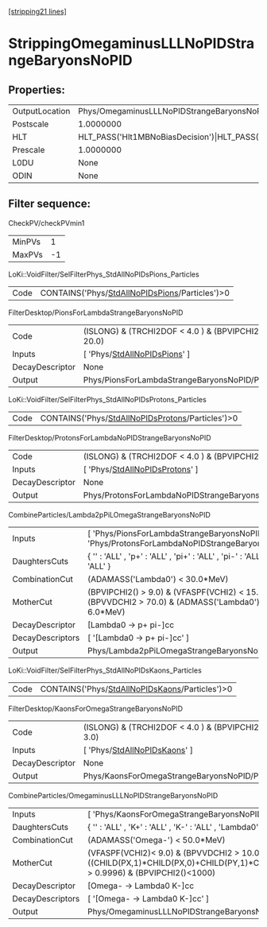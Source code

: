[\[stripping21 lines\]](../stripping21-index.md)

# StrippingOmegaminusLLLNoPIDStrangeBaryonsNoPID

## Properties:

|                |                                                                                                                                                                                                                                    |
|----------------|------------------------------------------------------------------------------------------------------------------------------------------------------------------------------------------------------------------------------------|
| OutputLocation | Phys/OmegaminusLLLNoPIDStrangeBaryonsNoPID/Particles                                                                                                                                                                               |
| Postscale      | 1.0000000                                                                                                                                                                                                                          |
| HLT            | HLT_PASS('Hlt1MBNoBiasDecision')\|HLT_PASS('Hlt1MBMicroBiasTStationDecision')\|HLT_PASS('Hlt1MBMicroBiasVeloDecision')\|HLT_PASS('Hlt1MBMicroBiasTStationRateLimitedDecision')\|HLT_PASS('Hlt1MBMicroBiasVeloRateLimitedDecision') |
| Prescale       | 1.0000000                                                                                                                                                                                                                          |
| L0DU           | None                                                                                                                                                                                                                               |
| ODIN           | None                                                                                                                                                                                                                               |

## Filter sequence:

CheckPV/checkPVmin1

|        |     |
|--------|-----|
| MinPVs | 1   |
| MaxPVs | -1  |

LoKi::VoidFilter/SelFilterPhys_StdAllNoPIDsPions_Particles

|      |                                                                                                        |
|------|--------------------------------------------------------------------------------------------------------|
| Code | CONTAINS('Phys/[StdAllNoPIDsPions](../commonparticles/stripping21-stdallnopidspions.md)/Particles')\>0 |

FilterDesktop/PionsForLambdaStrangeBaryonsNoPID

|                 |                                                                                       |
|-----------------|---------------------------------------------------------------------------------------|
| Code            | (ISLONG) & (TRCHI2DOF \< 4.0 ) & (BPVIPCHI2() \> 20.0)                                |
| Inputs          | \[ 'Phys/[StdAllNoPIDsPions](../commonparticles/stripping21-stdallnopidspions.md)' \] |
| DecayDescriptor | None                                                                                  |
| Output          | Phys/PionsForLambdaStrangeBaryonsNoPID/Particles                                      |

LoKi::VoidFilter/SelFilterPhys_StdAllNoPIDsProtons_Particles

|      |                                                                                                            |
|------|------------------------------------------------------------------------------------------------------------|
| Code | CONTAINS('Phys/[StdAllNoPIDsProtons](../commonparticles/stripping21-stdallnopidsprotons.md)/Particles')\>0 |

FilterDesktop/ProtonsForLambdaNoPIDStrangeBaryonsNoPID

|                 |                                                                                           |
|-----------------|-------------------------------------------------------------------------------------------|
| Code            | (ISLONG) & (TRCHI2DOF \< 4.0 ) & (BPVIPCHI2() \> 9.0)                                     |
| Inputs          | \[ 'Phys/[StdAllNoPIDsProtons](../commonparticles/stripping21-stdallnopidsprotons.md)' \] |
| DecayDescriptor | None                                                                                      |
| Output          | Phys/ProtonsForLambdaNoPIDStrangeBaryonsNoPID/Particles                                   |

CombineParticles/Lambda2pPiLOmegaStrangeBaryonsNoPID

|                  |                                                                                                       |
|------------------|-------------------------------------------------------------------------------------------------------|
| Inputs           | \[ 'Phys/PionsForLambdaStrangeBaryonsNoPID' , 'Phys/ProtonsForLambdaNoPIDStrangeBaryonsNoPID' \]      |
| DaughtersCuts    | { '' : 'ALL' , 'p+' : 'ALL' , 'pi+' : 'ALL' , 'pi-' : 'ALL' , 'p~-' : 'ALL' }                         |
| CombinationCut   | (ADAMASS('Lambda0') \< 30.0\*MeV)                                                                     |
| MotherCut        | (BPVIPCHI2() \> 9.0) & (VFASPF(VCHI2) \< 15.0) &(BPVVDCHI2 \> 70.0) & (ADMASS('Lambda0') \< 6.0\*MeV) |
| DecayDescriptor  | \[Lambda0 -\> p+ pi-\]cc                                                                              |
| DecayDescriptors | \[ '\[Lambda0 -\> p+ pi-\]cc' \]                                                                      |
| Output           | Phys/Lambda2pPiLOmegaStrangeBaryonsNoPID/Particles                                                    |

LoKi::VoidFilter/SelFilterPhys_StdAllNoPIDsKaons_Particles

|      |                                                                                                        |
|------|--------------------------------------------------------------------------------------------------------|
| Code | CONTAINS('Phys/[StdAllNoPIDsKaons](../commonparticles/stripping21-stdallnopidskaons.md)/Particles')\>0 |

FilterDesktop/KaonsForOmegaStrangeBaryonsNoPID

|                 |                                                                                       |
|-----------------|---------------------------------------------------------------------------------------|
| Code            | (ISLONG) & (TRCHI2DOF \< 4.0 ) & (BPVIPCHI2() \> 3.0)                                 |
| Inputs          | \[ 'Phys/[StdAllNoPIDsKaons](../commonparticles/stripping21-stdallnopidskaons.md)' \] |
| DecayDescriptor | None                                                                                  |
| Output          | Phys/KaonsForOmegaStrangeBaryonsNoPID/Particles                                       |

CombineParticles/OmegaminusLLLNoPIDStrangeBaryonsNoPID

|                  |                                                                                                                                                                                       |
|------------------|---------------------------------------------------------------------------------------------------------------------------------------------------------------------------------------|
| Inputs           | \[ 'Phys/KaonsForOmegaStrangeBaryonsNoPID' , 'Phys/Lambda2pPiLOmegaStrangeBaryonsNoPID' \]                                                                                            |
| DaughtersCuts    | { '' : 'ALL' , 'K+' : 'ALL' , 'K-' : 'ALL' , 'Lambda0' : 'ALL' , 'Lambda~0' : 'ALL' }                                                                                                 |
| CombinationCut   | (ADAMASS('Omega-') \< 50.0\*MeV)                                                                                                                                                      |
| MotherCut        | (VFASPF(VCHI2)\< 9.0) & (BPVVDCHI2 \> 10.0) & ((CHILD(PX,1)\*CHILD(PX,0)+CHILD(PY,1)\*CHILD(PY,0)+CHILD(PZ,1)\*CHILD(PZ,0))/(CHILD(P,1)\*CHILD(P,0)) \> 0.9996) & (BPVIPCHI2()\<1000) |
| DecayDescriptor  | \[Omega- -\> Lambda0 K-\]cc                                                                                                                                                           |
| DecayDescriptors | \[ '\[Omega- -\> Lambda0 K-\]cc' \]                                                                                                                                                   |
| Output           | Phys/OmegaminusLLLNoPIDStrangeBaryonsNoPID/Particles                                                                                                                                  |
